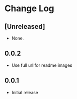 # Change Log

## [Unreleased]

- None.

## 0.0.2

- Use full url for readme images

## 0.0.1

- Initial release
